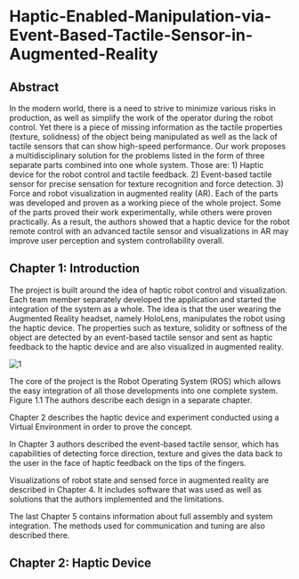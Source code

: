 # Haptic-Enabled-Manipulation-via-Event-Based-Tactile-Sensor-in-Augmented-Reality

## Abstract 
In the modern world, there is a need to strive to minimize various risks in production, as well as simplify the work of the operator during the robot control. Yet there is a piece of missing information as the tactile properties (texture, solidness) of the object being manipulated as well as the lack of tactile sensors that can show high-speed performance. Our work proposes a multidisciplinary solution for the problems listed in the form of three separate parts combined into one whole system. Those are: 1) Haptic device for the robot control and tactile feedback. 2) Event-based tactile sensor for precise sensation for texture recognition and force detection. 3) Force and robot visualization in augmented reality (AR). Each of the parts was developed and proven as a working piece of the whole project. Some of the parts proved their work experimentally, while others were proven practically. As a result, the authors showed that a haptic device for the robot remote control with an advanced tactile sensor and visualizations in AR may improve user perception and system controllability overall.

## Chapter 1: Introduction
The project is built around the idea of haptic robot control and visualization. Each team member separately developed the application and started the integration of the system as a whole. The idea is that the user wearing the Augmented Reality headset, namely HoloLens, manipulates the robot using the haptic device. The properties such as texture, solidity or softness of the object are detected by an event-based tactile sensor and sent as haptic feedback to the haptic device and are also visualized in augmented reality.

![1](https://user-images.githubusercontent.com/67557966/121356038-5249c680-c952-11eb-9f94-5b4758237d7f.jpg)

The core of the project is the Robot Operating System (ROS) which allows the easy integration of all those developments into one complete system. Figure 1.1 The authors describe
each design in a separate chapter.

Chapter 2 describes the haptic device and experiment conducted using a Virtual Environment in order to prove the concept.

In Chapter 3 authors described the event-based tactile sensor, which has capabilities of detecting force direction, texture and gives the data back to the user in the face of haptic feedback on the tips of the fingers.

Visualizations of robot state and sensed force in augmented reality are described in Chapter 4. It includes software that was used as well as solutions that the authors implemented and the limitations.

The last Chapter 5 contains information about full assembly and system integration. The methods used for communication and tuning are also described there.

## Chapter 2: Haptic Device
